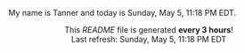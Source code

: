 My name is Tanner and today is Sunday, May 5, 11:18 PM EDT.

<p align="center">This <i>README</i> file is generated <b>every 3 hours</b>!</br>Last refresh: Sunday, May 5, 11:18 PM EDT<br /></p>
